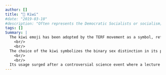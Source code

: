```yaml
---
author: []
title: "🥝 Kiwi"
#date: "2019-03-10"
#description: "Often represents the Democratic Socialists or socialism; beauty, love."
tags: []
Summary: |
  The kiwi emoji has been adopted by the TERF movement as a symbol, reflecting their belief in only two genders based on biological sex, thereby excluding transgender identities.
    <br/>
    <br/>
  The choice of the kiwi symbolizes the binary sex distinction in its plant biology, with male and female plants having visibly different reproductive parts.
    <br/>
    <br/>
  Its usage surged after a controversial science event where a lecture supporting binary gender views was canceled but later made available online.
---
```

